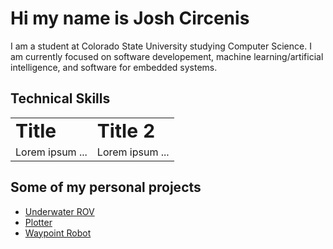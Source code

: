 # Hi my name is Josh Circenis
I am a student at Colorado State University studying Computer Science. I am currently focused on software developement, machine learning/artificial intelligence, and software for embedded systems.

## Technical Skills
<table border="0">
 <tr>
    <td><b style="font-size:30px">Title</b></td>
    <td><b style="font-size:30px">Title 2</b></td>
 </tr>
 <tr>
    <td>Lorem ipsum ...</td>
    <td>Lorem ipsum ...</td>
 </tr>
</table>

## Some of my personal projects
* [Underwater ROV](https://github.com/JoshCircenis/Underwater-ROV)
* [Plotter](https://github.com/JoshCircenis/Plotter)
* [Waypoint Robot](https://github.com/JoshCircenis/Waypoint-Robot)
